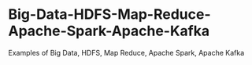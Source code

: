 # Big-Data-HDFS-Map-Reduce-Apache-Spark-Apache-Kafka
Examples of Big Data, HDFS, Map Reduce, Apache Spark, Apache Kafka

